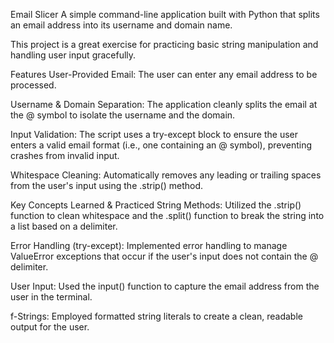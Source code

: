 Email Slicer
A simple command-line application built with Python that splits an email address into its username and domain name.

This project is a great exercise for practicing basic string manipulation and handling user input gracefully.

Features
User-Provided Email: The user can enter any email address to be processed.

Username & Domain Separation: The application cleanly splits the email at the @ symbol to isolate the username and the domain.

Input Validation: The script uses a try-except block to ensure the user enters a valid email format (i.e., one containing an @ symbol), preventing crashes from invalid input.

Whitespace Cleaning: Automatically removes any leading or trailing spaces from the user's input using the .strip() method.

Key Concepts Learned & Practiced
String Methods: Utilized the .strip() function to clean whitespace and the .split() function to break the string into a list based on a delimiter.

Error Handling (try-except): Implemented error handling to manage ValueError exceptions that occur if the user's input does not contain the @ delimiter.

User Input: Used the input() function to capture the email address from the user in the terminal.

f-Strings: Employed formatted string literals to create a clean, readable output for the user.